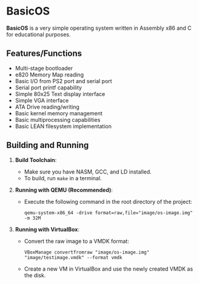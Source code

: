 # BasicOS
**BasicOS** is a very simple operating system written in Assembly x86 and C for educational purposes.

## Features/Functions

- Multi-stage bootloader
- e820 Memory Map reading
- Basic I/O from PS2 port and serial port
- Serial port printf capability
- Simple 80x25 Text display interface
- Simple VGA interface
- ATA Drive reading/writing
- Basic kernel memory management
- Basic multiprocessing capabilities
- Basic LEAN filesystem implementation

## Building and Running

1. **Build Toolchain**:
   - Make sure you have NASM, GCC, and LD installed.
   - To build, run `make` in a terminal.

2. **Running with QEMU (Recommended)**:
   - Execute the following command in the root directory of the project:
     ```
     qemu-system-x86_64 -drive format=raw,file="image/os-image.img" -m 32M
     ```

3. **Running with VirtualBox**:
   - Convert the raw image to a VMDK format:
     ```
     VBoxManage convertfromraw "image/os-image.img" "image/testimage.vmdk" --format vmdk
     ```
   - Create a new VM in VirtualBox and use the newly created VMDK as the disk.
